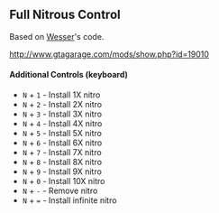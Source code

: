 ## Full Nitrous Control
Based on [Wesser](http://gtaforums.com/user/172776-wesser/)'s code.

http://www.gtagarage.com/mods/show.php?id=19010

#### Additional Controls (keyboard)
* `N` + `1` - Install 1X nitro
* `N` + `2` - Install 2X nitro
* `N` + `3` - Install 3X nitro
* `N` + `4` - Install 4X nitro
* `N` + `5` - Install 5X nitro
* `N` + `6` - Install 6X nitro
* `N` + `7` - Install 7X nitro
* `N` + `8` - Install 8X nitro
* `N` + `9` - Install 9X nitro
* `N` + `0` - Install 10X nitro
* `N` + `-` - Remove nitro
* `N` + `=` - Install infinite nitro